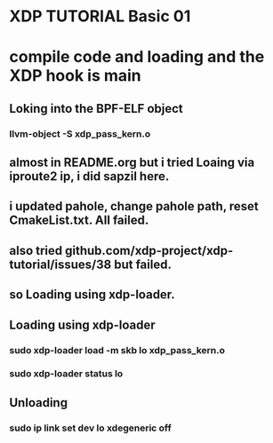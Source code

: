 # XDP TUTORIAL Basic 01
# compile code and loading and the XDP hook is main

## Loking into the BPF-ELF object
### llvm-object -S xdp_pass_kern.o

## almost in README.org but i tried Loaing via iproute2 ip, i did sapzil here. 
## i updated pahole, change pahole path, reset CmakeList.txt. All failed.
## also tried github.com/xdp-project/xdp-tutorial/issues/38 but failed.

## so Loading using xdp-loader.
## Loading using xdp-loader
### sudo xdp-loader load -m skb lo xdp_pass_kern.o

### sudo xdp-loader status lo

## Unloading
### sudo ip link set dev lo xdegeneric off



